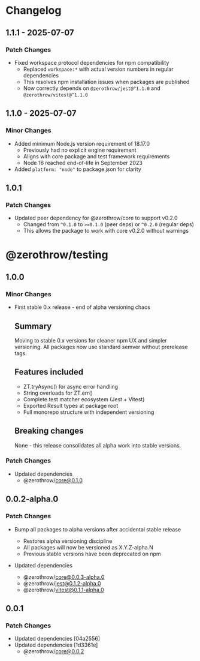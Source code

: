 # Changelog

## 1.1.1 - 2025-07-07

### Patch Changes

- Fixed workspace protocol dependencies for npm compatibility
  - Replaced `workspace:*` with actual version numbers in regular dependencies
  - This resolves npm installation issues when packages are published
  - Now correctly depends on `@zerothrow/jest@^1.1.0` and `@zerothrow/vitest@^1.1.0`

## 1.1.0 - 2025-07-07

### Minor Changes

- Added minimum Node.js version requirement of 18.17.0
  - Previously had no explicit engine requirement
  - Aligns with core package and test framework requirements
  - Node 16 reached end-of-life in September 2023
- Added `platform: "node"` to package.json for clarity

## 1.0.1

### Patch Changes

- Updated peer dependency for @zerothrow/core to support v0.2.0
  - Changed from `^0.1.0` to `>=0.1.0` (peer deps) or `^0.2.0` (regular deps)
  - This allows the package to work with core v0.2.0 without warnings

# @zerothrow/testing

## 1.0.0

### Minor Changes

- First stable 0.x release - end of alpha versioning chaos

  ## Summary

  Moving to stable 0.x versions for cleaner npm UX and simpler versioning.
  All packages now use standard semver without prerelease tags.

  ## Features included
  - ZT.tryAsync() for async error handling
  - String overloads for ZT.err()
  - Complete test matcher ecosystem (Jest + Vitest)
  - Exported Result types at package root
  - Full monorepo structure with independent versioning

  ## Breaking changes

  None - this release consolidates all alpha work into stable versions.

### Patch Changes

- Updated dependencies
  - @zerothrow/core@0.1.0

## 0.0.2-alpha.0

### Patch Changes

- Bump all packages to alpha versions after accidental stable release
  - Restores alpha versioning discipline
  - All packages will now be versioned as X.Y.Z-alpha.N
  - Previous stable versions have been deprecated on npm

- Updated dependencies
  - @zerothrow/core@0.0.3-alpha.0
  - @zerothrow/jest@0.1.2-alpha.0
  - @zerothrow/vitest@0.1.1-alpha.0

## 0.0.1

### Patch Changes

- Updated dependencies [04a2556]
- Updated dependencies [1d3361e]
  - @zerothrow/core@0.0.2
